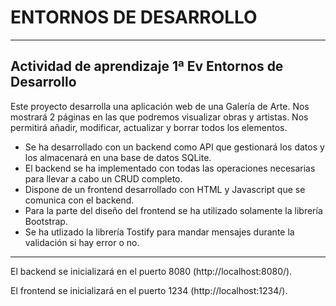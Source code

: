 # ENTORNOS DE DESARROLLO
---
## Actividad de aprendizaje 1ª Ev Entornos de Desarrollo

Este proyecto desarrolla una aplicación web de una Galería de Arte. Nos mostrará 2 páginas en las que podremos visualizar obras y artistas. Nos permitirá añadir, modificar, actualizar y borrar todos los elementos.

* Se ha desarrollado con un backend como API que gestionará los datos y los almacenará en una base de datos SQLite.
* El backend se ha implementado con todas las operaciones necesarias para llevar a cabo un CRUD completo.
* Dispone de un frontend desarrollado con HTML y Javascript que se comunica con el backend. 
* Para la parte del diseño del frontend se ha utilizado solamente la librería Bootstrap.
* Se ha utlizado la librería Tostify para mandar mensajes durante la validación si hay error o no.
---
El backend se inicializará en el puerto 8080 (http://localhost:8080/).

El frontend se inicializará en el puerto 1234 (http://localhost:1234/).
